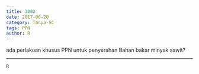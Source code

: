 ```yaml
---
title: 3002
date: 2017-06-20
category: Tanya-SC
tags: PPN
author: R
---
```


ada perlakuan khusus PPN untuk penyerahan Bahan bakar minyak sawit?

---



`R`
